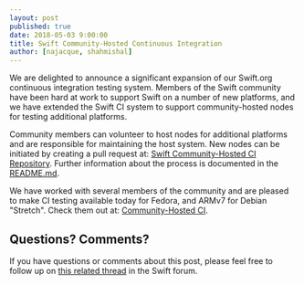 ```yaml
---
layout: post
published: true
date: 2018-05-03 9:00:00
title: Swift Community-Hosted Continuous Integration
author: [najacque, shahmishal]
---
```


We are delighted to announce a significant expansion of our Swift.org continuous integration testing system.  Members of the Swift community have been hard at work to support Swift on a number of new platforms, and we have extended the Swift CI system to support community-hosted nodes for testing additional platforms.

Community members can volunteer to host nodes for additional platforms and are responsible for maintaining the host system.  New nodes can be initiated by creating a pull request at: [Swift Community-Hosted CI Repository](https://github.com/apple/swift-community-hosted-continuous-integration).  Further information about the process is documented in the [README.md](https://github.com/apple/swift-community-hosted-continuous-integration/blob/master/README.md).

We have worked with several members of the community and are pleased to make CI testing available today for Fedora, and ARMv7 for Debian "Stretch". Check them out at: [Community-Hosted CI](https://ci-external.swift.org).

## Questions? Comments?

If you have questions or comments about this post, please feel free to follow up on [this related thread](https://forums.swift.org/t/swift-org-blog-swift-community-hosted-continuous-integration/12391) in the Swift forum.
